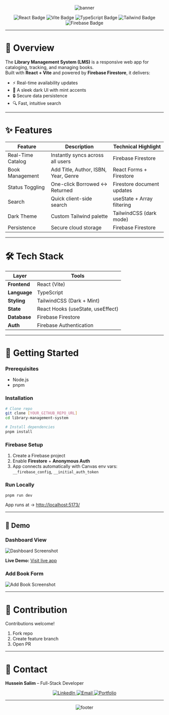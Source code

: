 <!-- Banner -->
<p align="center">
  <img src="https://capsule-render.vercel.app/api?type=waving&color=gradient&height=150&section=header&text=📚%20Library%20Management%20System%20(LMS)%20📖&fontSize=35&animation=fadeIn&fontAlignY=35" alt="banner" />
</p>

<p align="center">
  <img src="https://img.shields.io/badge/React-18-61DAFB?logo=react&logoColor=white" alt="React Badge"/>
  <img src="https://img.shields.io/badge/Vite-Build-646CFF?logo=vite&logoColor=white" alt="Vite Badge"/>
  <img src="https://img.shields.io/badge/TypeScript-Strict-3178C6?logo=typescript&logoColor=white" alt="TypeScript Badge"/>
  <img src="https://img.shields.io/badge/TailwindCSS-Dark%20Theme-38B2AC?logo=tailwindcss&logoColor=white" alt="Tailwind Badge"/>
  <img src="https://img.shields.io/badge/Firebase-Firestore-FFCA28?logo=firebase&logoColor=black" alt="Firebase Badge"/>
</p>  

---

# 📖 Overview  

The **Library Management System (LMS)** is a responsive web app for cataloging, tracking, and managing books.  
Built with **React + Vite** and powered by **Firebase Firestore**, it delivers:  

- ⚡ Real-time availability updates  
- 🎨 A sleek dark UI with mint accents  
- 🔒 Secure data persistence  
- 🔍 Fast, intuitive search  

---

# ✨ Features  

| Feature | Description | Technical Highlight |
| ------- | ----------- | ------------------- |
| Real-Time Catalog | Instantly syncs across all users | Firebase Firestore |
| Book Management | Add Title, Author, ISBN, Year, Genre | React Forms + Firestore |
| Status Toggling | One-click Borrowed ↔ Returned | Firestore document updates |
| Search | Quick client-side search | useState + Array filtering |
| Dark Theme | Custom Tailwind palette | TailwindCSS (dark mode) |
| Persistence | Secure cloud storage | Firebase Firestore |

---

# 🛠️ Tech Stack  

| Layer | Tools |
|-------|-------|
| **Frontend** | React (Vite) |
| **Language** | TypeScript |
| **Styling** | TailwindCSS (Dark + Mint) |
| **State** | React Hooks (useState, useEffect) |
| **Database** | Firebase Firestore |
| **Auth** | Firebase Authentication |

---

# 🚀 Getting Started  

### Prerequisites  
- Node.js  
- pnpm  

### Installation  

```bash
# Clone repo
git clone [YOUR_GITHUB_REPO_URL]
cd library-management-system

# Install dependencies
pnpm install
```

### Firebase Setup  
1. Create a Firebase project  
2. Enable **Firestore** + **Anonymous Auth**  
3. App connects automatically with Canvas env vars:  
   `__firebase_config`, `__initial_auth_token`  

### Run Locally  

```bash
pnpm run dev
```

App runs at → [http://localhost:5173/](http://localhost:5173/)  

---

## 📸 Demo

### Dashboard View  
![Dashboard Screenshot](./screenshots/dashboard.png)

**Live Demo:** [Visit live app](https://library-management-system-phi-three.vercel.app/)

### Add Book Form  
![Add Book Screenshot](./screenshots/add-book.png)

---

# 🤝 Contribution  

Contributions welcome!  
1. Fork repo  
2. Create feature branch  
3. Open PR  

---

# 📧 Contact  

**Hussein Salim** – Full-Stack Developer  

<p align="center">
  <a href="https://linkedin.com/in/husseinsalim" target="_blank">
    <img src="https://img.shields.io/badge/LinkedIn-Connect-0077B5?style=for-the-badge&logo=linkedin" alt="LinkedIn"/>
  </a>
  <a href="mailto:2025salimh@gmail.com">
    <img src="https://img.shields.io/badge/Email-Say%20Hello-D14836?style=for-the-badge&logo=gmail" alt="Email"/>
  </a>
  <a href="https://www.digitalhus.com/" target="_blank">
    <img src="https://img.shields.io/badge/Portfolio-View%20Live-000000?style=for-the-badge&logo=vercel" alt="Portfolio"/>
  </a>
</p>  

---

<!-- Footer -->
<p align="center">
  <img src="https://capsule-render.vercel.app/api?type=waving&color=gradient&height=120&section=footer" alt="footer" />
</p>
